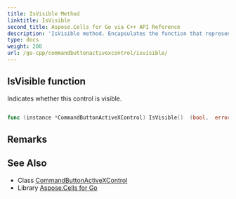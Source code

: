 ```yaml
---
title: IsVisible Method 
linktitle: IsVisible
second_title: Aspose.Cells for Go via C++ API Reference
description: 'IsVisible method. Encapsulates the function that represents isvisible in Go.'
type: docs
weight: 200
url: /go-cpp/commandbuttonactivexcontrol/isvisible/
---
```


## IsVisible function

Indicates whether this control is visible.

```go

func (instance *CommandButtonActiveXControl) IsVisible()  (bool,  error) 

```

## Remarks


## See Also

* Class [CommandButtonActiveXControl](../)
* Library [Aspose.Cells for Go](../../)
